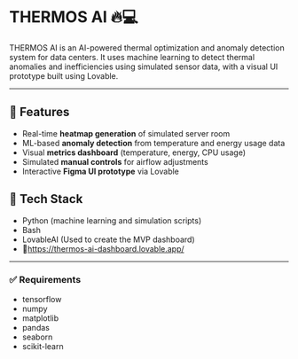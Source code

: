 # THERMOS AI 🔥💻

THERMOS AI is an AI-powered thermal optimization and anomaly detection system for data centers. It uses machine learning to detect thermal anomalies and inefficiencies using simulated sensor data, with a visual UI prototype built using Lovable.

---

## 🌟 Features

- Real-time **heatmap generation** of simulated server room
- ML-based **anomaly detection** from temperature and energy usage data
- Visual **metrics dashboard** (temperature, energy, CPU usage)
- Simulated **manual controls** for airflow adjustments
- Interactive **Figma UI prototype** via Lovable

## 🧠 Tech Stack

- Python (machine learning and simulation scripts)
- Bash 
- LovableAI (Used to create the MVP dashboard) 
- 🔗https://thermos-ai-dashboard.lovable.app/
  

---

### ✅ Requirements 

- tensorflow
- numpy
- matplotlib
- pandas
- seaborn
- scikit-learn

